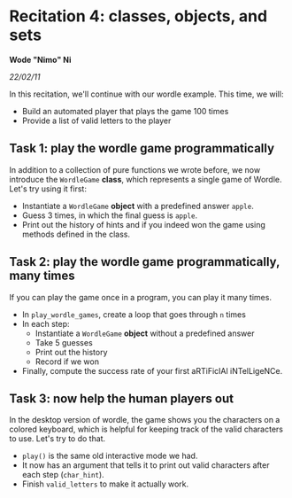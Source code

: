 # Recitation 4: classes, objects, and sets

__Wode "Nimo" Ni__

_22/02/11_

In this recitation, we'll continue with our wordle example. This time, we will:

* Build an automated player that plays the game 100 times
* Provide a list of valid letters to the player

## Task 1: play the wordle game programmatically

In addition to a collection of pure functions we wrote before, we now introduce the `WordleGame` __class__, which represents a single game of Wordle. Let's try using it first:

* Instantiate a `WordleGame` __object__ with a predefined answer `apple`.
* Guess 3 times, in which the final guess is `apple`.
* Print out the history of hints and if you indeed won the game using methods defined in the class.

## Task 2: play the wordle game programmatically, many times

If you can play the game once in a program, you can play it many times. 

* In `play_wordle_games`, create a loop that goes through `n` times
* In each step:
  * Instantiate a `WordleGame` __object__ without a predefined answer
  * Take 5 guesses
  * Print out the history
  * Record if we won
* Finally, compute the success rate of your first aRTiFicIAl iNTelLigeNCe.

## Task 3: now help the human players out

In the desktop version of wordle, the game shows you the characters on a colored keyboard, which is helpful for keeping track of the valid characters to use. Let's try to do that. 

* `play()` is the same old interactive mode we had. 
* It now has an argument that tells it to print out valid characters after each step (`char_hint`).
* Finish `valid_letters` to make it actually work.